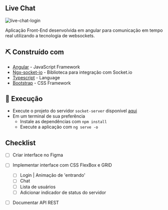 ## Live Chat

<img src="https://i.imgur.com/HOqB2lX.png" alt="live-chat-login">

Aplicação Front-End desenvolvida em angular para comunicação em tempo real utilizando a tecnologia de websockets.

## ⛏️ Construído com 

- [Angular](https://angular.io/) - JavaScript Framework
- [Ngx-socket-io](https://www.npmjs.com/package/ngx-socket-io)  - Biblioteca para integração com Socket.io 
- [Typescript](https://www.typescriptlang.org/) - Language
- [Bootstrap](https://getbootstrap.com/) - CSS Framework

## 🏁 Execução

- Execute o projeto do servidor `socket-server` disponível [aqui](https://github.com/WillACosta/socket-server)
- Em um terminal de sua preferência
  - Instale as dependências com `npm install`
  - Execute a aplicação com `ng serve -o`

## Checklist

- [ ]  Criar interface no Figma

- [ ] Implementar interface com CSS FlexBox e GRID
  - [ ] Login | Animação de 'entrando'
  - [ ] Chat
  - [ ] Lista de usuários
  - [ ] Adicionar indicador de status do servidor
- [ ] Documentar API REST